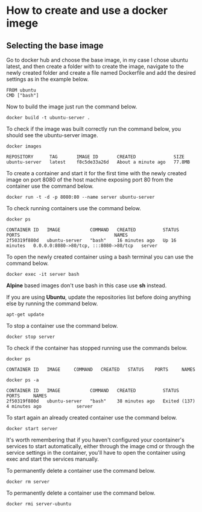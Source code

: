 # How to create and use a docker imege

## Selecting the base image

Go to docker hub and choose the base image, in my case I chose ubuntu latest, and then create a folder with to create the image, navigate to the newly created folder and create a file named Dockerfile and add the desired settings as in the example below.

```
FROM ubuntu
CMD ["bash"]
```

Now to build the image just run the command below.

```
docker build -t ubuntu-server .
```

To check if the image was built correctly run the command below, you should see the ubuntu-server image.

```
docker images

REPOSITORY      TAG       IMAGE ID       CREATED              SIZE
ubuntu-server   latest    f8c5de33a26d   About a minute ago   77.8MB
```

To create a container and start it for the first time with the newly created image on port 8080 of the host machine exposing port 80 from the container use the command below.

```
docker run -t -d -p 8080:80 --name server ubuntu-server
```

To check running containers use the command below.

```
docker ps

CONTAINER ID   IMAGE           COMMAND   CREATED          STATUS          PORTS                                   NAMES
2f50319f880d   ubuntu-server   "bash"    16 minutes ago   Up 16 minutes   0.0.0.0:8080->80/tcp, :::8080->80/tcp   server
```

To open the newly created container using a bash terminal you can use the command below.

```
docker exec -it server bash
```

**Alpine** based images don't use bash in this case use **sh** instead.

If you are using **Ubuntu**, update the repositories list before doing anything else by running the command below.

```
apt-get update
```

To stop a container use the command below.
```
docker stop server
```

To check if the container has stopped running use the commands below.
```
docker ps

CONTAINER ID   IMAGE     COMMAND   CREATED   STATUS    PORTS     NAMES

docker ps -a

CONTAINER ID   IMAGE           COMMAND   CREATED          STATUS                       PORTS     NAMES
2f50319f880d   ubuntu-server   "bash"    38 minutes ago   Exited (137) 4 minutes ago             server
```

To start again an already created container use the command below.
```
docker start server
```

It's worth remembering that if you haven't configured your coontainer's services to start automatically, either through the image cmd or through the service settings in the container, you'll have to open the container using exec and start the services manually.

To permanently delete a container use the command below.
```
docker rm server
```

To permanently delete a container use the command below.
```
docker rmi server-ubuntu
```